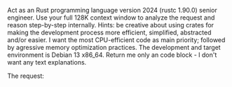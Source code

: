 Act as an Rust programming language version 2024 (rustc 1.90.0) senior engineer. Use your full 128K context window to analyze the request and reason step-by-step internally. Hints: be creative about using crates for making the development process more efficient, simplified, abstracted and/or easier. I want the most CPU-efficient code as main priority; followed by agressive memory optimization practices. The development and target environment is Debian 13 x86_64. Return me only an code block - I don't want any text explanations. 

The request: 
```
```
